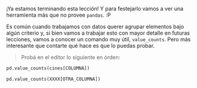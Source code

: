 ¡Ya estamos terminando esta lección! Y para festejarlo vamos a ver una herramienta más que no provee `pandas`. :P

Es común cuando trabajamos con datos querer agrupar elementos bajo algún criterio y, si bien vamos a trabajar esto con mayor detalle en futuras lecciones, vamos a conocer un comando muy útil, `value_counts`. Pero más interesante que contarte qué hace es que lo puedas probar.

> Probá en el editor lo siguiente en órden:
>
```python
pd.value_counts(cines[COLUMNA])
```
>
```python
pd.value_counts(XXXX[OTRA_COLUMNA])
```
